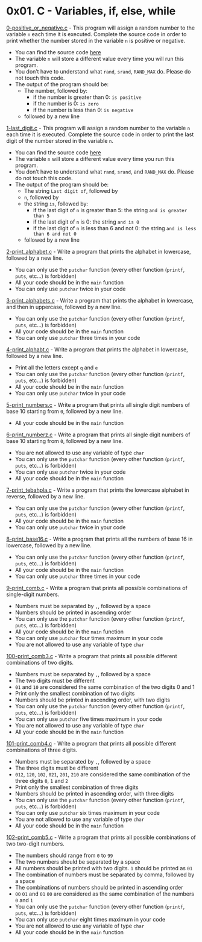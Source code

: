 # 0x01. C - Variables, if, else, while
[0-positive_or_negative.c]() - This program will assign a random number to the variable `n` each time it is executed. Complete the source code in order to print whether the number stored in the variable `n` is positive or negative.
- You can find the source code [here](https://github.com/holbertonschool/0x01.c/blob/master/0-positive_or_negative_c)
- The variable `n` will store a different value every time you will run this program.
- You don’t have to understand what `rand`, `srand`, `RAND_MAX` do. Please do not touch this code.
- The output of the program should be:
  - The number, followed by:
    - if the number is greater than 0: `is positive`
    - if the number is 0: `is zero`
    - if the number is less than 0: `is negative`
  - followed by a new line

[1-last_digit.c]() - This program will assign a random number to the variable `n` each time it is executed. Complete the source code in order to print the last digit of the number stored in the variable `n`.
- You can find the source code [here](https://github.com/holbertonschool/0x01.c/blob/master/1-last_digit_c)
- The variable `n` will store a different value every time you run this program.
- You don’t have to understand what `rand`, `srand`, and `RAND_MAX` do. Please do not touch this code.
- The output of the program should be:
  - The string `Last digit of`, followed by
  - `n`, followed by
  - the string `is`, followed by:
    - if the last digit of `n` is greater than 5: the string `and is greater than 5`
    - if the last digit of `n` is 0: the string `and is 0`
    - if the last digit of `n` is less than 6 and not 0: the string `and is less than 6 and not 0`
  - followed by a new line

[2-print_alphabet.c]() - Write a program that prints the alphabet in lowercase, followed by a new line.
- You can only use the `putchar` function (every other function (`printf`, `puts`, etc…) is forbidden)
- All your code should be in the `main` function
- You can only use `putchar` twice in your code

[3-print_alphabets.c]() - Write a program that prints the alphabet in lowercase, and then in uppercase, followed by a new line.
- You can only use the `putchar` function (every other function (`printf`, `puts`, etc…) is forbidden)
- All your code should be in the `main` function
- You can only use `putchar` three times in your code

[4-print_alphabt.c]() - Write a program that prints the alphabet in lowercase, followed by a new line.
- Print all the letters except `q` and `e`
- You can only use the `putchar` function (every other function (`printf`, `puts`, etc…) is forbidden)
- All your code should be in the `main` function
- You can only use `putchar` twice in your code

[5-print_numbers.c]() - Write a program that prints all single digit numbers of base 10 starting from `0`, followed by a new line.
- All your code should be in the `main` function

[6-print_numberz.c]() - Write a program that prints all single digit numbers of base 10 starting from `0`, followed by a new line.
- You are not allowed to use any variable of type `char`
- You can only use the `putchar` function (every other function (`printf`, `puts`, etc…) is forbidden)
- You can only use `putchar` twice in your code
- All your code should be in the `main` function

[7-print_tebahpla.c]() - Write a program that prints the lowercase alphabet in reverse, followed by a new line.
- You can only use the `putchar` function (every other function (`printf`, `puts`, etc…) is forbidden)
- All your code should be in the `main` function
- You can only use `putchar` twice in your code

[8-print_base16.c]() - Write a program that prints all the numbers of base 16 in lowercase, followed by a new line.
- You can only use the `putchar` function (every other function (`printf`, `puts`, etc…) is forbidden)
- All your code should be in the `main` function
- You can only use `putchar` three times in your code

[9-print_comb.c]() - Write a program that prints all possible combinations of single-digit numbers.
- Numbers must be separated by `,`, followed by a space
- Numbers should be printed in ascending order
- You can only use the `putchar` function (every other function (`printf`, `puts`, etc…) is forbidden)
- All your code should be in the `main` function
- You can only use `putchar` four times maximum in your code
- You are not allowed to use any variable of type `char`

[100-print_comb3.c]() - Write a program that prints all possible different combinations of two digits.
- Numbers must be separated by `,`, followed by a space
- The two digits must be different
- `01` and `10` are considered the same combination of the two digits 0 and 1
- Print only the smallest combination of two digits
- Numbers should be printed in ascending order, with two digits
- You can only use the `putchar` function (every other function (`printf`, `puts`, etc…) is forbidden)
- You can only use `putchar` five times maximum in your code
- You are not allowed to use any variable of type `char`
- All your code should be in the `main` function

[101-print_comb4.c]() - Write a program that prints all possible different combinations of three digits.
- Numbers must be separated by `,`, followed by a space
- The three digits must be different
- `012`, `120`, `102`, `021`, `201`, `210` are considered the same combination of the three digits `0`, `1` and `2`
- Print only the smallest combination of three digits
- Numbers should be printed in ascending order, with three digits
- You can only use the `putchar` function (every other function (`printf`, `puts`, etc…) is forbidden)
- You can only use `putchar` six times maximum in your code
- You are not allowed to use any variable of type `char`
- All your code should be in the `main` function

[102-print_comb5.c]() - Write a program that prints all possible combinations of two two-digit numbers.
- The numbers should range from `0` to `99`
- The two numbers should be separated by a space
- All numbers should be printed with two digits. `1` should be printed as `01`
- The combination of numbers must be separated by comma, followed by a space
- The combinations of numbers should be printed in ascending order
- `00` `01` and `01` `00` are considered as the same combination of the numbers `0` and `1`
- You can only use the `putchar` function (every other function (`printf`, `puts`, etc…) is forbidden)
- You can only use `putchar` eight times maximum in your code
- You are not allowed to use any variable of type `char`
- All your code should be in the `main` function
